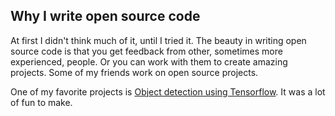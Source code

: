 ## Why I write open source code

At first I didn't think much of it, until I tried it. The beauty in writing open source code is that you get feedback from other, sometimes more experienced, people. Or you can work with them to create amazing projects. Some of my friends work on open source projects.

One of my favorite projects is [Object detection using Tensorflow](https://github.com/BeanGreen247/Object-detection-using-Tensorflow). It was a lot of fun to make.
